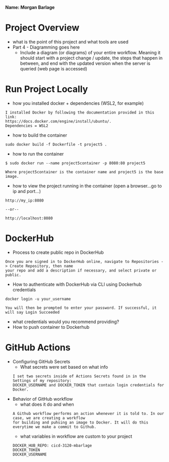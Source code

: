 **Name: Morgan Barlage**
# Project Overview

- what is the point of this project and what tools are used
- Part 4 - Diagramming goes here
  - Include a diagram (or diagrams) of your entire workflow. Meaning it should start with a project change / update, the steps that happen in between, and end with the updated version when the server is queried (web page is accessed)

# Run Project Locally

- how you installed docker + dependencies (WSL2, for example)
```
I installed Docker by following the documentation provided in this link: 
https://docs.docker.com/engine/install/ubuntu/. 
Dependencies = WSL2
```
- how to build the container
```
sudo docker build -f Dockerfile -t project5 .
```
- how to run the container
```
$ sudo docker run --name project5container -p 8080:80 project5

Where project5container is the container name and project5 is the base image.
```
- how to view the project running in the container (open a browser...go to ip and port...)
```
http://my_ip:8080

--or--

http://localhost:8080
```

# DockerHub

- Process to create public repo in DockerHub
```
Once you are signed in to DockerHub online, navigate to Repositories -> Create Repository, then name
your repo and add a description if necessary, and select private or public.
```
- How to authenticate with DockerHub via CLI using Dockerhub credentials
```
docker login -u your_username

You will then be prompted to enter your password. If successful, it will say Login Succeeded
```
  - what credentials would you recommend providing?
- How to push container to Dockerhub

# GitHub Actions

- Configuring GitHub Secrets
  - What secrets were set based on what info
  ```
  I set two secrets inside of Actions Secrets found in in the Settings of my repository: 
  DOCKER_USERNAME and DOCKER_TOKEN that contain login credentials for Docker.
  ```
- Behavior of GitHub workflow
  - what does it do and when
  ```
  A Github workflow performs an action whenever it is told to. In our case, we are creating a workflow 
  for building and puhsing an image to Docker. It will do this everytime we make a commit to Github.
  ```
  - what variables in workflow are custom to your project
  ```
  DOCKER_HUB_REPO: cicd-3120-mbarlage
  DOCKER_TOKEN
  DOCKER_USERNAME
  ```
